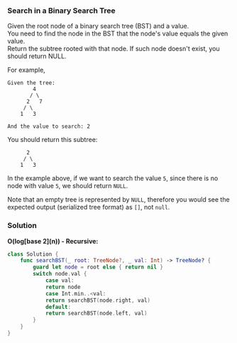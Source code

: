 
### Search in a Binary Search Tree

Given the root node of a binary search tree (BST) and a value.</br> 
You need to find the node in the BST that the node's value equals the given value.</br> 
Return the subtree rooted with that node. If such node doesn't exist, you should return NULL.

For example,
```
Given the tree:
        4
       / \
      2   7
     / \
    1   3

And the value to search: 2
```
You should return this subtree:
```
      2     
     / \   
    1   3
```
In the example above, if we want to search the value `5`, since there is no node with value `5`, we should return `NULL`.

Note that an empty tree is represented by `NULL`, therefore you would see the expected output (serialized tree format) as `[]`, not `null`.

### Solution
__O(log\[base 2\](n)) - Recursive:__
```Swift
class Solution {
    func searchBST(_ root: TreeNode?, _ val: Int) -> TreeNode? {
        guard let node = root else { return nil }
        switch node.val {
            case val:
            return node
            case Int.min..<val:
            return searchBST(node.right, val)
            default:
            return searchBST(node.left, val)
        }
    }
}
```
